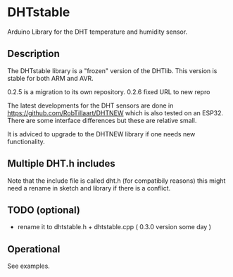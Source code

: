 # DHTstable

Arduino Library for the DHT temperature and humidity sensor. 

## Description

The DHTstable library is a "frozen" version of the DHTlib.
This version is stable for both ARM and AVR.

0.2.5 is a migration to its own repository.
0.2.6 fixed URL to new repro

The latest developments for the DHT sensors are done in https://github.com/RobTillaart/DHTNEW
which is also tested on an ESP32.
There are some interface differences but these are relative small.

It is adviced to upgrade to the DHTNEW library if one needs new functionality.

## Multiple DHT.h includes

Note that the include file is called dht.h (for compatibily reasons)
this might need a rename in sketch and library if there is a conflict.

## TODO (optional)
* rename it to dhtstable.h + dhtstable.cpp  ( 0.3.0 version some day )

## Operational

See examples.
